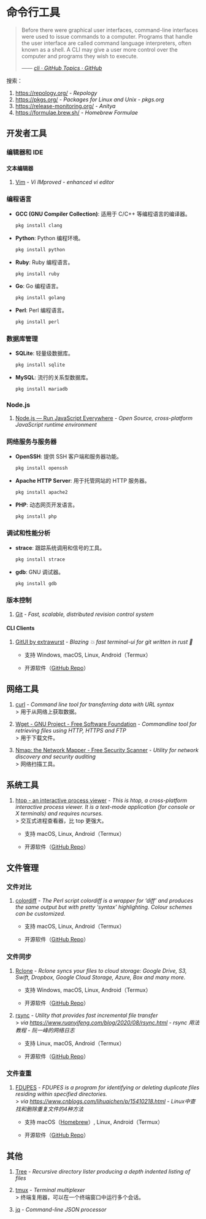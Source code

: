 # 命令行工具

> Before there were graphical user interfaces, command-line interfaces were used to issue commands to a computer. Programs that handle the user interface are called command language interpreters, often known as a shell. A CLI may give a user more control over the computer and programs they wish to execute.
>
> <cite>—— [cli · GitHub Topics · GitHub](https://github.com/topics/cli)</cite>

搜索：

1. https://repology.org/ - *Repology*
2. https://pkgs.org/ - *Packages for Linux and Unix - pkgs.org*
3. https://release-monitoring.org/ - *Anitya*
4. https://formulae.brew.sh/ - *Homebrew Formulae*

## 开发者工具

### 编辑器和 IDE

#### 文本编辑器

1. [Vim](https://www.vim.org) - *Vi IMproved - enhanced vi editor*

### 编程语言

- **GCC (GNU Compiler Collection)**: 适用于 C/C++ 等编程语言的编译器。
     ```bash
     pkg install clang
     ```
- **Python**: Python 编程环境。
     ```bash
     pkg install python
     ```
- **Ruby**: Ruby 编程语言。
     ```bash
     pkg install ruby
     ```
- **Go**: Go 编程语言。
     ```bash
     pkg install golang
     ```
- **Perl**: Perl 编程语言。
     ```bash
     pkg install perl
     ```

### 数据库管理

- **SQLite**: 轻量级数据库。
     ```bash
     pkg install sqlite
     ```
- **MySQL**: 流行的关系型数据库。
     ```bash
     pkg install mariadb
     ```

### Node.js

1. [Node.js — Run JavaScript Everywhere](https://nodejs.org/) - *Open Source, cross-platform JavaScript runtime environment*

### 网络服务与服务器

- **OpenSSH**: 提供 SSH 客户端和服务器功能。
     ```bash
     pkg install openssh
     ```
- **Apache HTTP Server**: 用于托管网站的 HTTP 服务器。
     ```bash
     pkg install apache2
     ```
- **PHP**: 动态网页开发语言。
     ```bash
     pkg install php
     ```

### 调试和性能分析

- **strace**: 跟踪系统调用和信号的工具。
     ```bash
     pkg install strace
     ```
- **gdb**: GNU 调试器。
     ```bash
     pkg install gdb
     ```

### 版本控制

1. [Git](https://git-scm.com/) - *Fast, scalable, distributed revision control system*

#### CLI Clients

1. [GitUI by extrawurst](https://extrawurst.itch.io/gitui) - *Blazing 💥 fast terminal-ui for git written in rust 🦀*

    - 支持 Windows, macOS, Linux, Android（Termux）

    - 开源软件（[GitHub Repo](https://github.com/extrawurst/gitui)）

## 网络工具

1. [curl](https://curl.se/) - *Command line tool for transferring data with URL syntax* \
    \> 用于从网络上获取数据。

2. [Wget - GNU Project - Free Software Foundation](https://www.gnu.org/software/wget/) - *Commandline tool for retrieving files using HTTP, HTTPS and FTP* \
    \> 用于下载文件。

3. [Nmap: the Network Mapper - Free Security Scanner](https://nmap.org/) - *Utility for network discovery and security auditing* \
    \> 网络扫描工具。

## 系统工具

1. [htop - an interactive process viewer](https://htop.dev/) - *This is htop, a cross-platform interactive process viewer. It is a text-mode application (for console or X terminals) and requires ncurses.* \
    \> 交互式进程查看器，比 top 更强大。

    - 支持 macOS, Linux, Android（Termux）

    - 开源软件（[GitHub Repo](https://github.com/htop-dev/htop)）

## 文件管理

### 文件对比

1. [colordiff](https://www.colordiff.org/) - *The Perl script colordiff is a wrapper for ‘diff’ and produces the same output but with pretty ‘syntax’ highlighting. Colour schemes can be customized.*

    - 支持 macOS, Linux, Android（Termux）

    - 开源软件（[GitHub Repo](https://github.com/daveewart/colordiff)）

### 文件同步

1. [Rclone](https://rclone.org/) - *Rclone syncs your files to cloud storage: Google Drive, S3, Swift, Dropbox, Google Cloud Storage, Azure, Box and many more.*

    - 支持 Windows, macOS, Linux, Android（Termux）

    - 开源软件（[GitHub Repo](https://github.com/rclone/rclone)）

2. [rsync](https://rsync.samba.org/) - *Utility that provides fast incremental file transfer* \
    \> _via https://www.ruanyifeng.com/blog/2020/08/rsync.html - *rsync 用法教程 - 阮一峰的网络日志*_

    - 支持 Linux, macOS, Android（Termux）

    - 开源软件（[GitHub Repo](https://github.com/RsyncProject/rsync)）

### 文件查重

1. [FDUPES](https://github.com/adrianlopezroche/fdupes) - *FDUPES is a program for identifying or deleting duplicate files residing within specified directories.* \
    \> _via https://www.cnblogs.com/lihuaichen/p/15410218.html - *Linux中查找和删除重复文件的4种方法*_

    - 支持 macOS（[Homebrew](https://formulae.brew.sh/formula/fdupes)）, Linux, Android（Termux）

    - 开源软件（[GitHub Repo](https://github.com/adrianlopezroche/fdupes)）

## 其他

1. [Tree](http://mama.indstate.edu/users/ice/tree/) - *Recursive directory lister producing a depth indented listing of files*

2. [tmux](https://github.com/tmux/tmux/wiki) - *Terminal multiplexer* \
    \> 终端复用器，可以在一个终端窗口中运行多个会话。

3. [jq](https://jqlang.github.io/jq/) - *Command-line JSON processor*
